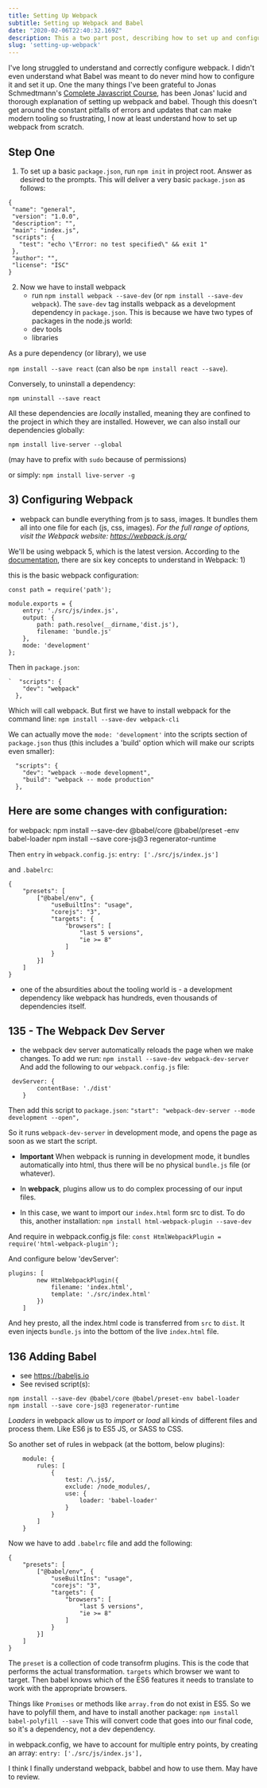 ```yaml
---
title: Setting Up Webpack
subtitle: Setting up Webpack and Babel
date: "2020-02-06T22:40:32.169Z"
description: This a two part post, describing how to set up and configure Webpack and Babel.
slug: 'setting-up-webpack'
---
```


  I've long struggled to understand and correctly configure webpack. I didn't even understand what Babel was meant to do never mind how to configure it and set it up. One the many things I've been grateful to Jonas Schmedtmann's <a href="https://www.udemy.com/course/the-complete-javascript-course/">Complete Javascript Course</a>, has been Jonas' lucid and thorough explanation of setting up webpack and babel. Though this doesn't get around the constant pitfalls of errors and updates that can make modern tooling so frustrating, I now at least understand how to set up webpack from scratch. 

## Step One

 1) To set up a basic `package.json`, run `npm init` in project root. Answer as desired to the prompts. This will deliver a very basic `package.json` as follows: 
 ```
 {
  "name": "general",
  "version": "1.0.0",
  "description": "",
  "main": "index.js",
  "scripts": {
    "test": "echo \"Error: no test specified\" && exit 1"
  },
  "author": "",
  "license": "ISC"
}
``` 

2) Now we have to install webpack
    - run `npm install webpack --save-dev` (or `npm install --save-dev webpack`). The `save-dev` tag installs webpack as a development dependency in `package.json`. This is because we have two types of packages in the node.js world: 
    - dev tools
    - libraries

As a pure dependency (or library), we use 

`npm install --save react` (can also be `npm install react --save`). 

Conversely, to uninstall a dependency: 

`npm uninstall --save react`

All these dependencies are *locally* installed, meaning they are confined to the project in which they are installed. However, we can also install our dependencies globally: 

`npm install live-server --global` 

(may have to prefix with `sudo` because of permissions) 

or simply: `npm install live-server -g`

## 3) Configuring Webpack

- webpack can bundle everything from js to sass, images. It bundles them all into one file for each (js, css, images). *For the full range of options, visit the Webpack website: https://webpack.js.org/*

We'll be using webpack 5, which is the latest version. According to the <a href="https://webpack.js.org/concepts/">documentation</a>, there are six key concepts to understand in Webpack: 
1) 

this is the basic webpack configuration: 
```
const path = require('path'); 

module.exports = {
    entry: './src/js/index.js',
    output: {
        path: path.resolve(__dirname,'dist.js'), 
        filename: 'bundle.js'
    }, 
    mode: 'development'
}; 
```

Then in `package.json`: 
```
`  "scripts": {
    "dev": "webpack"
  },
```

  Which will call webpack. But first we have to install webpack for the command line: 
  `npm install --save-dev webpack-cli`

  We can actually move the `mode: 'development'` into the scripts section of `package.json` thus (this includes a 'build' option which will make our scripts even smaller): 

```
  "scripts": {
    "dev": "webpack --mode development",
    "build": "webpack -- mode production"
  },
```

## Here are some changes with configuration: 

for webpack: 
npm install --save-dev @babel/core @babel/preset
-env babel-loader 
npm install --save core-js@3 regenerator-runtime
 
Then `entry` in `webpack.config.js`: 
    `entry: ['./src/js/index.js']`

and `.babelrc`: 
```
{
    "presets": [
        ["@babel/env", {
            "useBuiltIns": "usage",
            "corejs": "3", 
            "targets": {
                "browsers": [
                    "last 5 versions",
                    "ie >= 8"
                ]
            }
        }]
    ]
}
```

- one of the absurdities about the tooling world is - a development dependency like webpack has hundreds, even thousands of dependencies itself. 

## 135 - The Webpack Dev Server 

- the webpack dev server automatically reloads the page when we make changes. To add we run: 
    `npm install --save-dev webpack-dev-server`
And add the following to our `webpack.config.js` file: 

```
 devServer: {
        contentBase: './dist'
    }
```
Then add this script to `package.json`: `"start": "webpack-dev-server --mode development --open",`

So it runs `webpack-dev-server` in development mode, and opens the page as soon as we start the script. 
- **Important** When webpack is running in development mode, it bundles automatically into html, thus there will be no physical `bundle.js` file (or whatever). 

- In **webpack**, plugins allow us to do complex processing of our input files. 
- In this case, we want to import our `index.html` form src to dist. To do this, another installation: 
`npm install html-webpack-plugin --save-dev`

And require in webpack.config.js file: 
`const HtmlWebpackPlugin = require('html-webpack-plugin'); `

And configure below 'devServer': 
```
plugins: [
        new HtmlWebpackPlugin({
            filename: 'index.html', 
            template: './src/index.html'
        })
    ]
```
And hey presto, all the index.html code is transferred from `src` to `dist`. It even injects `bundle.js` into the bottom of the live `index.html` file. 

## 136 Adding Babel 

- see https://babeljs.io
- See revised script(s): 
```
npm install --save-dev @babel/core @babel/preset-env babel-loader 
npm install --save core-js@3 regenerator-runtime
```

*Loaders* in webpack allow us to *import* or *load* all kinds of different files and process them. Like ES6 js to ES5 JS, or SASS to CSS. 

So another set of rules in webpack (at the bottom, below plugins): 
```
    module: {
        rules: [
            {
                test: /\.js$/, 
                exclude: /node_modules/,
                use: {
                    loader: 'babel-loader'
                }
            }
        ]
    }
```

Now we have to add `.babelrc` file and add the following: 
```
{
    "presets": [
        ["@babel/env", {
            "useBuiltIns": "usage",
            "corejs": "3", 
            "targets": {
                "browsers": [
                    "last 5 versions",
                    "ie >= 8"
                ]
            }
        }]
    ]
}
```
The `preset` is a collection of code transofrm plugins. This is the code that performs the actual transformation. `targets` which browser we want to target. Then babel knows which of the ES6 features it needs to translate to work with the appropriate browsers. 

Things like `Promises` or methods like `array.from` do not exist in ES5. So we have to polyfill them, and have to install another package: 
`npm install babel-polyfill --save`
This will convert code that goes into our final code, so it's a dependency, not a dev dependency. 

in webpack.config, we have to account for multiple entry points, by creating an array: 
`entry: ['./src/js/index.js'],`

I think I finally understand webpack, babbel and how to use them. May have to review. 